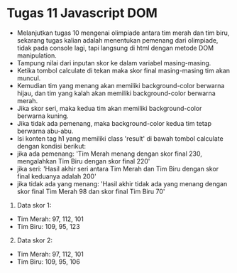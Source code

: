 # Tugas 11 Javascript DOM

- Melanjutkan tugas 10 mengenai olimpiade antara tim merah dan tim biru, sekarang tugas kalian adalah menentukan pemenang dari olimpiade, tidak pada console lagi, tapi langsung di html dengan metode DOM manipulation.
- Tampung nilai dari inputan skor ke dalam variabel masing-masing.
- Ketika tombol calculate di tekan maka skor final masing-masing tim akan muncul.
- Kemudian tim yang menang akan memiliki background-color berwarna hijau, dan tim yang kalah akan memiliki background-color berwarna merah.
- Jika skor seri, maka kedua tim akan memiliki background-color berwarna kuning.
- Jika tidak ada pemenang, maka background-color kedua tim tetap berwarna abu-abu.
- Isi konten tag h1 yang memiliki class 'result' di bawah tombol calculate dengan kondisi berikut:
- jika ada pemenang: 'Tim Merah menang dengan skor final 230, mengalahkan Tim Biru dengan skor final 220'
- jika seri: 'Hasil akhir seri antara Tim Merah dan Tim Biru dengan skor final keduanya adalah 200'
- jika tidak ada yang menang: 'Hasil akhir tidak ada yang menang dengan skor final Tim Merah 98 dan skor final Tim Biru 70'

1. Data skor 1:

- Tim Merah: 97, 112, 101
- Tim Biru: 109, 95, 123

2. Data skor 2:

- Tim Merah: 97, 112, 101
- Tim Biru: 109, 95, 106
